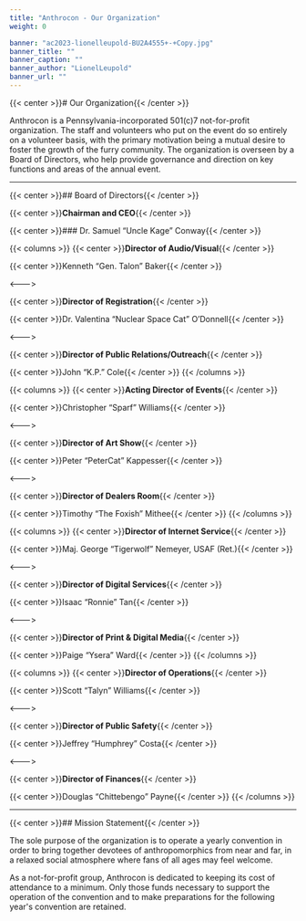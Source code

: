 ```yaml
---
title: "Anthrocon - Our Organization"
weight: 0

banner: "ac2023-lionelleupold-BU2A4555+-+Copy.jpg"
banner_title: ""
banner_caption: ""
banner_author: "LionelLeupold"
banner_url: ""
---
```


{{< center >}}# Our Organization{{< /center >}}

Anthrocon is a Pennsylvania-incorporated 501(c)7 not-for-profit organization. The staff and volunteers who put on the event do so entirely on a volunteer basis, with the primary motivation being a mutual desire to foster the growth of the furry community. The organization is overseen by a Board of Directors, who help provide governance and direction on key functions and areas of the annual event.

***

{{< center >}}## Board of Directors{{< /center >}}

{{< center >}}**Chairman and CEO**{{< /center >}}

{{< center >}}### Dr. Samuel “Uncle Kage” Conway{{< /center >}}

{{< columns >}}
{{< center >}}**Director of Audio/Visual**{{< /center >}}

{{< center >}}Kenneth “Gen. Talon” Baker{{< /center >}}

<--->

{{< center >}}**Director of Registration**{{< /center >}}

{{< center >}}Dr. Valentina “Nuclear Space Cat” O’Donnell{{< /center >}}

<--->

{{< center >}}**Director of Public Relations/Outreach**{{< /center >}}

{{< center >}}John “K.P.” Cole{{< /center >}}
{{< /columns >}}

{{< columns >}}
{{< center >}}**Acting Director of Events**{{< /center >}}

{{< center >}}Christopher “Sparf” Williams{{< /center >}}

<--->

{{< center >}}**Director of Art Show**{{< /center >}}

{{< center >}}Peter “PeterCat” Kappesser{{< /center >}}

<--->

{{< center >}}**Director of Dealers Room**{{< /center >}}

{{< center >}}Timothy “The Foxish” Mithee{{< /center >}}
{{< /columns >}}

{{< columns >}}
{{< center >}}**Director of Internet Service**{{< /center >}}

{{< center >}}Maj. George “Tigerwolf” Nemeyer, USAF (Ret.){{< /center >}}

<--->

{{< center >}}**Director of Digital Services**{{< /center >}}

{{< center >}}Isaac “Ronnie” Tan{{< /center >}}

<--->

{{< center >}}**Director of Print & Digital Media**{{< /center >}}

{{< center >}}Paige “Ysera” Ward{{< /center >}}
{{< /columns >}}

{{< columns >}}
{{< center >}}**Director of Operations**{{< /center >}}

{{< center >}}Scott “Talyn” Williams{{< /center >}}

<--->

{{< center >}}**Director of Public Safety**{{< /center >}}

{{< center >}}Jeffrey “Humphrey” Costa{{< /center >}}

<--->

{{< center >}}**Director of Finances**{{< /center >}}

{{< center >}}Douglas “Chittebengo” Payne{{< /center >}}
{{< /columns >}}

***

{{< center >}}## Mission Statement{{< /center >}}

The sole purpose of the organization is to operate a yearly convention in order to bring together devotees of anthropomorphics from near and far, in a relaxed social atmosphere where fans of all ages may feel welcome.

As a not-for-profit group, Anthrocon is dedicated to keeping its cost of attendance to a minimum. Only those funds necessary to support the operation of the convention and to make preparations for the following year's convention are retained.
